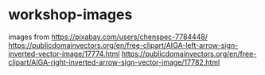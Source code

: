 # workshop-images

images from
https://pixabay.com/users/chenspec-7784448/
https://publicdomainvectors.org/en/free-clipart/AIGA-left-arrow-sign-inverted-vector-image/17774.html
https://publicdomainvectors.org/en/free-clipart/AIGA-right-inverted-arrow-sign-vector-image/17782.html
